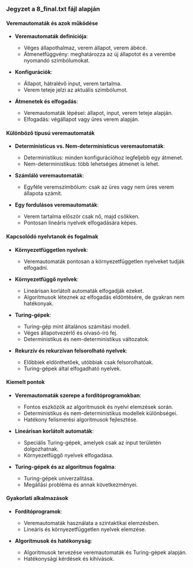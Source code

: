 ### Jegyzet a 8_final.txt fájl alapján

#### Veremautomaták és azok működése
- **Veremautomaták definíciója**:
  - Véges állapothalmaz, verem állapot, verem ábécé.
  - Átmenetfüggvény: meghatározza az új állapotot és a verembe nyomandó szimbólumokat.

- **Konfigurációk**:
  - Állapot, hátralévő input, verem tartalma.
  - Verem teteje jelzi az aktuális szimbólumot.

- **Átmenetek és elfogadás**:
  - Veremautomaták lépései: állapot, input, verem teteje alapján.
  - Elfogadás: végállapot vagy üres verem alapján.
  
#### Különböző típusú veremautomaták
- **Deterministicus vs. Nem-deterministicus veremautomaták**:
  - Deterministikus: minden konfigurációhoz legfeljebb egy átmenet.
  - Nem-deterministikus: több lehetséges átmenet is lehet.

- **Számláló veremautomaták**:
  - Egyféle veremszimbólum: csak az üres vagy nem üres verem állapota számít.

- **Egy fordulásos veremautomaták**:
  - Verem tartalma először csak nő, majd csökken.
  - Pontosan lineáris nyelvek elfogadására képes.

#### Kapcsolódó nyelvtanok és fogalmak
- **Környezetfüggetlen nyelvek**:
  - Veremautomaták pontosan a környezetfüggetlen nyelveket tudják elfogadni.

- **Környezetfüggő nyelvek**:
  - Lineárisan korlátolt automaták elfogadják ezeket.
  - Algoritmusok léteznek az elfogadás eldöntésére, de gyakran nem hatékonyak.

- **Turing-gépek**:
  - Turing-gép mint általános számítási modell.
  - Véges állapotvezérlő és olvasó-író fej.
  - Deterministikus és nem-deterministikus változatok.

- **Rekurzív és rekurzívan felsorolható nyelvek**:
  - Előbbiek eldönthetőek, utóbbiak csak felsorolhatóak.
  - Turing-gépek által elfogadható nyelvek.

#### Kiemelt pontok
- **Veremautomaták szerepe a fordítóprogramokban**:
  - Fontos eszközök az algoritmusok és nyelvi elemzések során.
  - Deterministikus és nem-deterministikus modellek különbségei.
  - Hatékony felismerési algoritmusok fejlesztése.

- **Lineárisan korlátolt automaták**:
  - Speciális Turing-gépek, amelyek csak az input területén dolgozhatnak.
  - Környezetfüggő nyelvek elfogadása.

- **Turing-gépek és az algoritmus fogalma**:
  - Turing-gépek univerzalitása.
  - Megállási probléma és annak következményei.

#### Gyakorlati alkalmazások
- **Fordítóprogramok**:
  - Veremautomaták használata a szintaktikai elemzésben.
  - Lineáris és környezetfüggetlen nyelvek elemzése.

- **Algoritmusok és hatékonyság**:
  - Algoritmusok tervezése veremautomaták és Turing-gépek alapján.
  - Hatékonysági kérdések és kihívások.